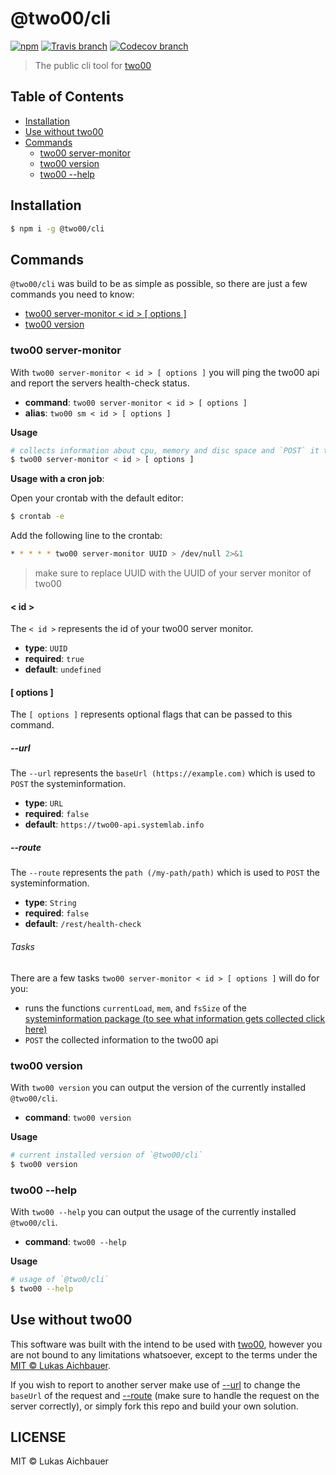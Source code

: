 # @two00/cli

[![npm](https://img.shields.io/npm/v/@two00/cli.svg?style=flat-square)](https://www.npmjs.com/package/@two00/cli)
[![Travis branch](https://img.shields.io/travis/two00-com/cli/master.svg?style=flat-square)](https://travis-ci.org/two00-com/cli)
[![Codecov branch](https://img.shields.io/codecov/c/github/two00-com/cli/master.svg?style=flat-square)](https://codecov.io/gh/two00-com/cli)

> The public cli tool for [two00](https://two00.com)

## Table of Contents

- [Installation](#installation)
- [Use without two00](#use-without-two00)
- [Commands](#commands)
  - [two00 server-monitor](#two00-server-monitor)
  - [two00 version](#two00-version)
  - [two00 --help](#two00---help)

## Installation

```sh
$ npm i -g @two00/cli
```

## Commands

`@two00/cli` was build to be as simple as possible, so there are just a few commands you need to know:

- [two00 server-monitor < id > [ options ]](#two00-server-monitor)
- [two00 version](#twoo00-version)

### two00 server-monitor

With `two00 server-monitor < id > [ options ]` you will ping the two00 api and report the servers health-check status.

- **command**: `two00 server-monitor < id > [ options ]`
- **alias**: `two00 sm < id > [ options ]`

**Usage**

```sh
# collects information about cpu, memory and disc space and `POST` it to the two00 api
$ two00 server-monitor < id > [ options ]
```

**Usage with a cron job**:

Open your crontab with the default editor:

```sh
$ crontab -e
```

Add the following line to the crontab:

```sh
* * * * * two00 server-monitor UUID > /dev/null 2>&1
```

> make sure to replace UUID with the UUID of your server monitor of two00

#### < id >

The `< id >` represents the id of your two00 server monitor.

- **type**: `UUID`
- **required**: `true`
- **default**: `undefined`

#### [ options ]

The `[ options ]` represents optional flags that can be passed to this command.

##### --url

The `--url` represents the `baseUrl (https://example.com)` which is used to `POST` the systeminformation.

- **type**: `URL`
- **required**: `false`
- **default**: `https://two00-api.systemlab.info`

##### --route

The `--route` represents the `path (/my-path/path)` which is used to `POST` the systeminformation.

- **type**: `String`
- **required**: `false`
- **default**: `/rest/health-check`

###### Tasks

There are a few tasks `two00 server-monitor < id > [ options ]` will do for you:

- runs the functions `currentLoad`, `mem`, and `fsSize` of the [systeminformation package (to see what information gets collected click here)](https://github.com/sebhildebrandt/systeminformation)
- `POST` the collected information to the two00 api

### two00 version

With `two00 version` you can output the version of the currently installed `@two00/cli`.

- **command**: `two00 version`

**Usage**

```sh
# current installed version of `@two00/cli`
$ two00 version
```

### two00 --help

With `two00 --help` you can output the usage of the currently installed `@two00/cli`.

- **command**: `two00 --help`

**Usage**

```sh
# usage of `@two0/cli`
$ two00 --help
```

## Use without two00

This software was built with the intend to be used with [two00](#https://two00.com), however you are not bound to any limitations whatsoever, except to the terms under the [MIT © Lukas Aichbauer](LISENCE).

If you wish to report to another server make use of [--url](#--url) to change the `baseUrl` of the request and [--route](#--route) (make sure to handle the request on the server correctly), or simply fork this repo and build your own solution.

## LICENSE

MIT © Lukas Aichbauer
